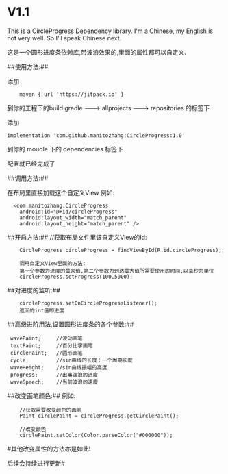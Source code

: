 # V1.1 #


This is a CircleProgress Dependency library. I'm a Chinese, my English is not very well. So I'll speak Chinese next.

这是一个圆形进度条依赖库,带波浪效果的,里面的属性都可以自定义.

##使用方法:##

添加  

        maven { url 'https://jitpack.io' }
        
        
到你的工程下的build.gradle ---> allprojects ---> repositories 的标签下


添加

    implementation 'com.github.manitozhang:CircleProgress:1.0'

到你的 moudle 下的 dependencies 标签下

配置就已经完成了

##调用方法:##

在布局里直接加载这个自定义View
例如:   

      <com.manitozhang.CircleProgress
        android:id="@+id/circleProgress"
        android:layout_width="match_parent"
        android:layout_height="match_parent" />
        
        
##开启方法:##
        //获取布局文件里该自定义View的Id:
        
        CircleProgress circleProgress = findViewById(R.id.circleProgress);
        
        调用自定义View里面的方法:
        第一个参数为进度的最大值,第二个参数为到达最大值所需要使用的时间,以毫秒为单位
        circleProgress.setProgress(100,5000);
        
##对进度的监听:##

        circleProgress.setOnCircleProgressListener();
        返回的int值即进度
       
       
       
##高级进阶用法,设置圆形进度条的各个参数:##

     wavePaint;     //波动画笔
     textPaint;     //百分比字画笔
     circlePaint;   //圆形画笔
     cycle;         //sin曲线的长度：一个周期长度
     waveHeight;    //sin曲线振幅的高度
     progress;      //出事波浪的进度
     waveSpeech;    //当前波浪的速度
     
 ##改变画笔颜色:##
 例如:  
 
        //获取需要改变颜色的画笔
        Paint circlePaint = circleProgress.getCirclePaint();
        
        //改变颜色
        circlePaint.setColor(Color.parseColor("#000000"));
        
 #其他改变属性的方法亦是如此!
 
 后续会持续进行更新#
        
        
